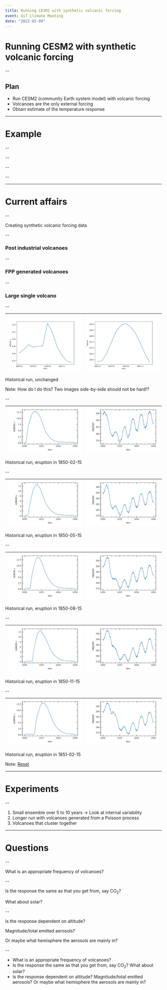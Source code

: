 ```yaml
---
title: Running CESM2 with synthetic volcanic forcing
event: UiT Climate Meeting
date: "2022-02-09"
---
```


# Running CESM2 with synthetic volcanic forcing

--

<!-- .slide: data-background="#891919" -->

## Plan

- Run CESM2 (community Earth system model) with volcanic forcing
  <!-- .element: class="fragment" data-fragment-index="1" -->
- Volcanoes are the only external forcing
  <!-- .element: class="fragment" data-fragment-index="2" -->
- Obtain estimate of the temperature response
  <!-- .element: class="fragment" data-fragment-index="3" -->

---

# Example

--

<!-- .slide: data-background="https://github.com/engeir/presentations-files/raw/9a4f6b9150206f27120130b18d8ac09f68469465/2021/fysikermotet/noresm/noresm_raw_dark.png" -->
<!-- .slide: data-background-size="95vw" -->

--

<!-- .slide: data-background="https://github.com/engeir/presentations-files/raw/9a4f6b9150206f27120130b18d8ac09f68469465/2021/fysikermotet/noresm/response_func_noresm1_choose_dark.png" -->
<!-- .slide: data-background-size="95vw" -->

--

<!-- .slide: data-background="https://github.com/engeir/presentations-files/raw/9a4f6b9150206f27120130b18d8ac09f68469465/2021/fysikermotet/noresm/noresm_raw_with_est_dark.png" -->
<!-- .slide: data-background-size="95vw" -->

--

<!-- .slide: data-background-color="#002f4b" -->
<!-- .slide: data-background-video-loop="true" -->
<!-- .slide: data-background-video="https://github.com/engeir/presentations-files/raw/9a4f6b9150206f27120130b18d8ac09f68469465/2021/fysikermotet/animation.mp4" -->
<!-- .slide: data-background-size="contain" -->

---

# Current affairs

--

Creating synthetic volcanic forcing data

--

<!-- .slide: data-transition="slide-in fade-out" -->
<!-- .slide: data-background="https://github.com/engeir/presentations/raw/a97344826c48c9210641d7eeae867d3cab1db520/2022/uit-climate-meeting/assets/synthetic_volcanoes_historic.png" -->
<!-- .slide: data-background-size="95vw" -->
<!-- .slide: data-background-transition="slide-in fade-out" -->
<!-- .slide: data-background-color="#000" -->

### Post industrial volcanoes

<!-- .element: style="margin-top: -20vh;" -->

--

<!-- .slide: data-transition="fade" -->
<!-- .slide: data-background="https://github.com/engeir/presentations/raw/a97344826c48c9210641d7eeae867d3cab1db520/2022/uit-climate-meeting/assets/synthetic_volcanoes_FPP.png" -->
<!-- .slide: data-background-size="95vw" -->
<!-- .slide: data-background-color="#000" -->

### FPP generated volcanoes

<!-- .element: style="margin-top: -20vh;" -->

--

<!-- .slide: data-transition="fade-in slide-out" -->
<!-- .slide: data-background="https://github.com/engeir/presentations/raw/a97344826c48c9210641d7eeae867d3cab1db520/2022/uit-climate-meeting/assets/synthetic_volcanoes_single.png" -->
<!-- .slide: data-background-size="95vw" -->
<!-- .slide: data-background-color="#000" -->

### Large single volcano

<!-- .element: style="margin-top: -20vh;" -->

--

<!-- .slide: data-transition="slide-in fade-out" -->

| ![Aerosol forcing](https://github.com/engeir/presentations/raw/a97344826c48c9210641d7eeae867d3cab1db520/2022/uit-climate-meeting/assets/AEROD_v_simple_vanilla.png) | ![Temperature](https://github.com/engeir/presentations/raw/a97344826c48c9210641d7eeae867d3cab1db520/2022/uit-climate-meeting/assets/TREFHT_simple_vanilla.png) |
| ------------------------------------------------------------------------------------------------------------------------------------------------------------------: | :------------------------------------------------------------------------------------------------------------------------------------------------------------- |

Historical run, unchanged

Note: How do I do this? Two images side-by-side should not be hard!?

--

<!-- .slide: data-transition="fade" -->

| ![Aerosol forcing](https://github.com/engeir/presentations/raw/a97344826c48c9210641d7eeae867d3cab1db520/2022/uit-climate-meeting/assets/AEROD_v20220221_simple-ens1.png) | ![Temperature](https://github.com/engeir/presentations/raw/a97344826c48c9210641d7eeae867d3cab1db520/2022/uit-climate-meeting/assets/TREFHT20220221_simple-ens1.png) |
| -----------------------------------------------------------------------------------------------------------------------------------------------------------------------: | :------------------------------------------------------------------------------------------------------------------------------------------------------------------ |

Historical run, eruption in 1850-02-15

--

<!-- .slide: data-transition="fade" -->

| ![Aerosol forcing](https://github.com/engeir/presentations/raw/a97344826c48c9210641d7eeae867d3cab1db520/2022/uit-climate-meeting/assets/AEROD_v20220221_simple-ens2.png) | ![Temperature](https://github.com/engeir/presentations/raw/a97344826c48c9210641d7eeae867d3cab1db520/2022/uit-climate-meeting/assets/TREFHT20220221_simple-ens2.png) |
| -----------------------------------------------------------------------------------------------------------------------------------------------------------------------: | :------------------------------------------------------------------------------------------------------------------------------------------------------------------ |

Historical run, eruption in 1850-05-15

--

<!-- .slide: data-transition="fade" -->

| ![Aerosol forcing](https://github.com/engeir/presentations/raw/a97344826c48c9210641d7eeae867d3cab1db520/2022/uit-climate-meeting/assets/AEROD_v20220221_simple-ens3.png) | ![Temperature](https://github.com/engeir/presentations/raw/a97344826c48c9210641d7eeae867d3cab1db520/2022/uit-climate-meeting/assets/TREFHT20220221_simple-ens3.png) |
| -----------------------------------------------------------------------------------------------------------------------------------------------------------------------: | :------------------------------------------------------------------------------------------------------------------------------------------------------------------ |

Historical run, eruption in 1850-08-15

--

<!-- .slide: data-transition="fade" -->

| ![Aerosol forcing](https://github.com/engeir/presentations/raw/a97344826c48c9210641d7eeae867d3cab1db520/2022/uit-climate-meeting/assets/AEROD_v20220221_simple-ens4.png) | ![Temperature](https://github.com/engeir/presentations/raw/a97344826c48c9210641d7eeae867d3cab1db520/2022/uit-climate-meeting/assets/TREFHT20220221_simple-ens4.png) |
| -----------------------------------------------------------------------------------------------------------------------------------------------------------------------: | :------------------------------------------------------------------------------------------------------------------------------------------------------------------ |

Historical run, eruption in 1850-11-15

--

<!-- .slide: data-transition="fade" -->

| ![Aerosol forcing](https://github.com/engeir/presentations/raw/main/2022/uit-climate-meeting/assets/AEROD_v20220218_simple-ens5.png) | ![Temperature](https://github.com/engeir/presentations/raw/a97344826c48c9210641d7eeae867d3cab1db520/2022/uit-climate-meeting/assets/TREFHT20220218_simple-ens5.png) |
| -----------------------------------------------------------------------------------------------------------------------------------: | :------------------------------------------------------------------------------------------------------------------------------------------------------------------ |

Historical run, eruption in 1851-02-15

Note: [Reset](#/2/5)

<!-- .element: style="position:relative;font-size:12pt;text-align:left" -->

---

# Experiments

--

<!-- .slide: data-transition="fade" -->

1. Small ensemble over 5 to 10 years &#8594; Look at internal variability
2. Longer run with volcanoes generated from a Poisson process
   <!-- .element: class="fragment" data-fragment-index="1" -->
3. Volcanoes that cluster together
   <!-- .element: class="fragment" data-fragment-index="2" -->

---

# Questions

--

What is an appropriate frequency of volcanoes?

--

Is the response the same as that you get from, say CO<sub>2</sub>?

What about solar?

--

<!-- .slide: data-transition="slide-in fade-out" -->

Is the response dependent on altitude?

Magnitude/total emitted aerosols?

Or maybe what hemisphere the aerosols are mainly in?

--

<!-- .slide: data-transition="fade" -->

- What is an appropriate frequency of volcanoes?
- Is the response the same as that you get from, say CO<sub>2</sub>? What about solar?
- Is the response dependent on altitude? Magnitude/total emitted aerosols? Or maybe what
  hemisphere the aerosols are mainly in?
